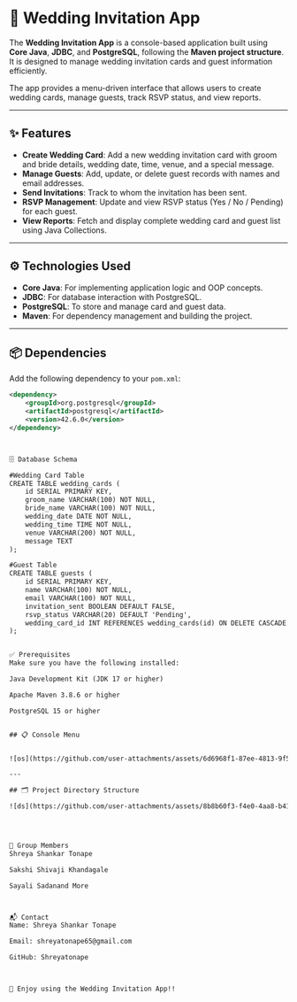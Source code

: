 # 💌 Wedding Invitation App

The **Wedding Invitation App** is a console-based application built using **Core Java**, **JDBC**, and **PostgreSQL**, following the **Maven project structure**. It is designed to manage wedding invitation cards and guest information efficiently.

The app provides a menu-driven interface that allows users to create wedding cards, manage guests, track RSVP status, and view reports.

---

## ✨ Features

- **Create Wedding Card**: Add a new wedding invitation card with groom and bride details, wedding date, time, venue, and a special message.
- **Manage Guests**: Add, update, or delete guest records with names and email addresses.
- **Send Invitations**: Track to whom the invitation has been sent.
- **RSVP Management**: Update and view RSVP status (Yes / No / Pending) for each guest.
- **View Reports**: Fetch and display complete wedding card and guest list using Java Collections.

---

## ⚙️ Technologies Used

- **Core Java**: For implementing application logic and OOP concepts.
- **JDBC**: For database interaction with PostgreSQL.
- **PostgreSQL**: To store and manage card and guest data.
- **Maven**: For dependency management and building the project.

---

## 📦 Dependencies

Add the following dependency to your `pom.xml`:

```xml
<dependency>
    <groupId>org.postgresql</groupId>
    <artifactId>postgresql</artifactId>
    <version>42.6.0</version>
</dependency>



🗄️ Database Schema

#Wedding Card Table
CREATE TABLE wedding_cards (
    id SERIAL PRIMARY KEY,
    groom_name VARCHAR(100) NOT NULL,
    bride_name VARCHAR(100) NOT NULL,
    wedding_date DATE NOT NULL,
    wedding_time TIME NOT NULL,
    venue VARCHAR(200) NOT NULL,
    message TEXT
);

#Guest Table
CREATE TABLE guests (
    id SERIAL PRIMARY KEY,
    name VARCHAR(100) NOT NULL,
    email VARCHAR(100) NOT NULL,
    invitation_sent BOOLEAN DEFAULT FALSE,
    rsvp_status VARCHAR(20) DEFAULT 'Pending',
    wedding_card_id INT REFERENCES wedding_cards(id) ON DELETE CASCADE
);


✅ Prerequisites
Make sure you have the following installed:

Java Development Kit (JDK 17 or higher)

Apache Maven 3.8.6 or higher

PostgreSQL 15 or higher


## 📋 Console Menu


![os](https://github.com/user-attachments/assets/6d6968f1-87ee-4813-9f5a-3f93ef1a4de3)

---

## 🗂️ Project Directory Structure

![ds](https://github.com/user-attachments/assets/8b8b60f3-f4e0-4aa8-b412-a98202160e8a)




👥 Group Members
Shreya Shankar Tonape

Sakshi Shivaji Khandagale

Sayali Sadanand More



📬 Contact
Name: Shreya Shankar Tonape

Email: shreyatonape65@gmail.com

GitHub: Shreyatonape



🎉 Enjoy using the Wedding Invitation App!!





 










